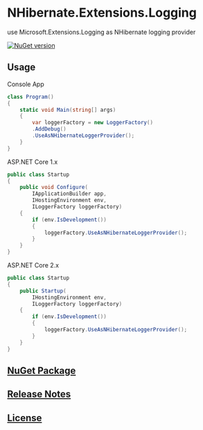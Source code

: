 # NHibernate.Extensions.Logging

use Microsoft.Extensions.Logging as NHibernate logging provider

[![NuGet version](https://img.shields.io/nuget/v/NHibernate.Extensions.Logging.svg?style=flat-square)](https://www.nuget.org/packages/NHibernate.Extensions.Logging/)

## Usage

Console App

```csharp
class Program()
{
	static void Main(string[] args)
	{
		var loggerFactory = new LoggerFactory()
		.AddDebug()
		.UseAsNHibernateLoggerProvider();
	}
}
```

ASP.NET Core 1.x

```csharp
public class Startup
{
	public void Configure(
        IApplicationBuilder app,
        IHostingEnvironment env,
        ILoggerFactory loggerFactory)
	{
		if (env.IsDevelopment())
		{
			loggerFactory.UseAsNHibernateLoggerProvider();
		}
	}
}
```

ASP.NET Core 2.x

```csharp
public class Startup
{
	public Startup(
        IHostingEnvironment env,
        ILoggerFactory loggerFactory)
    {
        if (env.IsDevelopment())
        {
            loggerFactory.UseAsNHibernateLoggerProvider();
        }
    }
}
```

## [NuGet Package](https://www.nuget.org/packages/NHibernate.Extensions.Logging)
## [Release Notes](https://github.com/akunzai/NHibernate.Extensions.Logging/releases)
## [License](LICENSE.md)